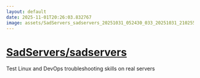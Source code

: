 ```yaml
---
layout: default
date: 2025-11-01T20:26:03.832767
image: assets/SadServers_sadservers_20251031_052430_033_20251031_210255_54e20b--20251031T220308942--cropped.png
---
```


# [SadServers/sadservers](https://github.com/SadServers/sadservers/)

Test Linux and DevOps troubleshooting skills on real servers

